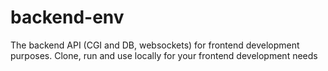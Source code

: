 # backend-env
The backend API (CGI and DB, websockets) for frontend development purposes. Clone, run and use locally for your frontend development needs
